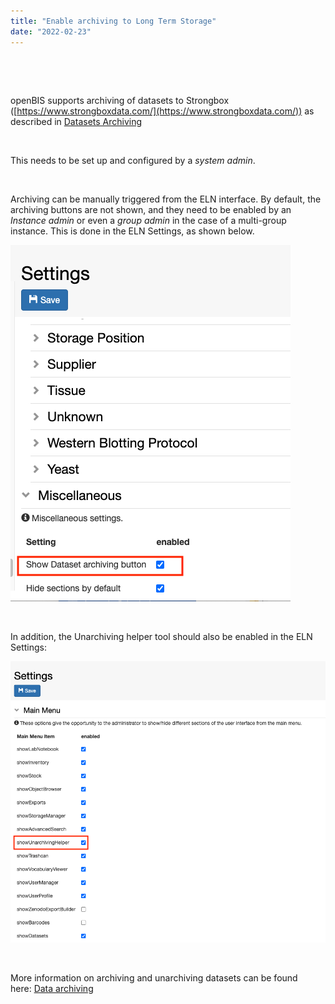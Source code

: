 ```yaml
---
title: "Enable archiving to Long Term Storage"
date: "2022-02-23"
---
```


 

 

openBIS supports archiving of datasets to Strongbox ([https://www.strongboxdata.com/](https://www.strongboxdata.com/)) as described in [Datasets Archiving](https://unlimited.ethz.ch/display/openBISDoc2010/Archiving+Datasets)

 

This needs to be set up and configured by a _system admin_.

 

Archiving can be manually triggered from the ELN interface. By default, the archiving buttons are not shown, and they need to be enabled by an _Instance admin_ or even a _group admin_ in the case of a multi-group instance. This is done in the ELN Settings, as shown below.

![](images/enable-archiving-button.png)

 

In addition, the Unarchiving helper tool should also be enabled in the ELN Settings:

![](images/enable-unarchiving-helper-tool.png)

 

More information on archiving and unarchiving datasets can be found here: [Data archiving](https://openbis.ch/index.php/docs/user-documentation-20-10-3/data-archiving/)
